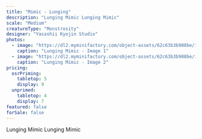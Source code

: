 ```yaml
---
title: "Mimic - Lunging"
description: "Lunging Mimic Lunging Mimic"
scale: "Medium"
creatureType: "Monstrosity"
designer: "Yasashii Kyojin Studio"
photos:
  - image: "https://dl2.myminifactory.com/object-assets/62c63b3b908be/images/720X720-mimic-a-bob-ps.jpg"
    caption: "Lunging Mimic - Image 1"
  - image: "https://dl2.myminifactory.com/object-assets/62c63b3b908be/images/720X720-mimic-toothy-a3.jpg"
    caption: "Lunging Mimic - Image 2"
pricing:
  osrPriming:
    tabletop: 5
    display: 9
  unprimed:
    tabletop: 4
    display: 7
featured: false
forSale: false
---
```


Lunging Mimic Lunging Mimic